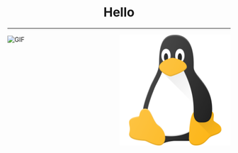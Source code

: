 <h1 align="center">Hello</h1>

---
<img align ="right" src = "https://raw.githubusercontent.com/pratik-kale20/pratik-kale20/main/linux.png" width="250" height="250">

<img align="center" height="270px" alt="GIF" src="[https://media.giphy.com/media/CVtNe84hhYF9u/giphy.gif](https://i0.wp.com/img2.helpnetsecurity.com/posts2019/kali-preview-boot.gif?w=1360&ssl=1)" />
